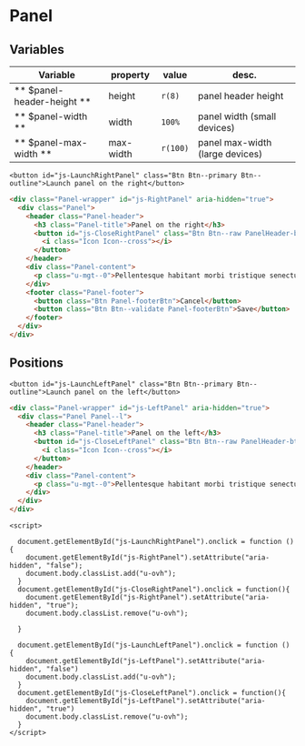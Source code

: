 # Panel

## Variables

| Variable                   | property  | value    | desc.                           |
|----------------------------|-----------|----------|---------------------------------|
| ** $panel-header-height ** | height    | `r(8)`   | panel header height             |
| ** $panel-width **         | width     | `100%`   | panel width (small devices)     |
| ** $panel-max-width **     | max-width | `r(100)` | panel max-width (large devices) |



```esc
<button id="js-LaunchRightPanel" class="Btn Btn--primary Btn--outline">Launch panel on the right</button>
```

```html
<div class="Panel-wrapper" id="js-RightPanel" aria-hidden="true">
  <div class="Panel">
    <header class="Panel-header">
      <h3 class="Panel-title">Panel on the right</h3>
      <button id="js-CloseRightPanel" class="Btn Btn--raw PanelHeader-btn" aria-label="close">
        <i class="Icon Icon--cross"></i>
      </button>
    </header>
    <div class="Panel-content">
      <p class="u-mgt--0">Pellentesque habitant morbi tristique senectus et netus et malesuada fames ac turpis egestas. Vestibulum tortor quam, feugiat vitae, ultricies eget, tempor sit amet, ante. Donec eu libero sit amet quam egestas semper. Aenean ultricies mi vitae est. Mauris placerat eleifend leo. Quisque sit amet est et sapien ullamcorper pharetra. Vestibulum erat wisi, condimentum sed, commodo vitae, ornare sit amet, wisi.</p>
    </div>
    <footer class="Panel-footer">
      <button class="Btn Panel-footerBtn">Cancel</button>
      <button class="Btn Btn--validate Panel-footerBtn">Save</button>
    </footer>
  </div>
</div>
```


## Positions

```esc
<button id="js-LaunchLeftPanel" class="Btn Btn--primary Btn--outline">Launch panel on the left</button>
```

```html
<div class="Panel-wrapper" id="js-LeftPanel" aria-hidden="true">
  <div class="Panel Panel--l">
    <header class="Panel-header">
      <h3 class="Panel-title">Panel on the left</h3>
      <button id="js-CloseLeftPanel" class="Btn Btn--raw PanelHeader-btn" aria-label="close">
        <i class="Icon Icon--cross"></i>
      </button>
    </header>
    <div class="Panel-content">
      <p class="u-mgt--0">Pellentesque habitant morbi tristique senectus et netus et malesuada fames ac turpis egestas. Vestibulum tortor quam, feugiat vitae, ultricies eget, tempor sit amet, ante. Donec eu libero sit amet quam egestas semper. Aenean ultricies mi vitae est. Mauris placerat eleifend leo. Quisque sit amet est et sapien ullamcorper pharetra. Vestibulum erat wisi, condimentum sed, commodo vitae, ornare sit amet, wisi.</p>
    </div>
  </div>
</div>
```



```esc
<script>

  document.getElementById("js-LaunchRightPanel").onclick = function () {
    document.getElementById("js-RightPanel").setAttribute("aria-hidden", "false");
    document.body.classList.add("u-ovh");
  }
  document.getElementById("js-CloseRightPanel").onclick = function(){
    document.getElementById("js-RightPanel").setAttribute("aria-hidden", "true");
    document.body.classList.remove("u-ovh");

  }

  document.getElementById("js-LaunchLeftPanel").onclick = function () {
    document.getElementById("js-LeftPanel").setAttribute("aria-hidden", "false")
    document.body.classList.add("u-ovh");
  }
  document.getElementById("js-CloseLeftPanel").onclick = function(){
    document.getElementById("js-LeftPanel").setAttribute("aria-hidden", "true")
    document.body.classList.remove("u-ovh");
  }
</script>
```
